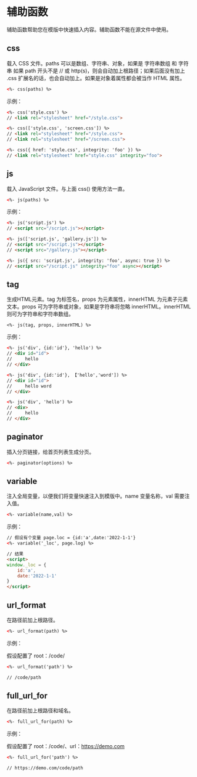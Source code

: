 # 辅助函数
辅助函数帮助您在模版中快速插入内容。辅助函数不能在源文件中使用。

## css
载入 CSS 文件。paths 可以是数组、字符串、对象，如果是 字符串数组 和 字符串 如果 path 开头不是 // 或 http(s)，则会自动加上根路径；如果后面没有加上 .css 扩展名的话，也会自动加上。如果是对象着属性都会被当作 HTML 属性。
``` html
<%- css(paths) %>
```
示例：
``` html
<%- css('style.css') %>
// <link rel="stylesheet" href="/style.css">

<%- css(['style.css', 'screen.css']) %>
// <link rel="stylesheet" href="/style.css">
// <link rel="stylesheet" href="/screen.css">

<%- css({ href: 'style.css', integrity: 'foo' }) %>
// <link rel="stylesheet" href="style.css" integrity="foo">
```

## js
载入 JavaScript 文件。与上面 css() 使用方法一直。
``` html
<%- js(paths) %>
```
示例：
``` html
<%- js('script.js') %>
// <script src="/script.js"></script>

<%- js(['script.js', 'gallery.js']) %>
// <script src="/script.js"></script>
// <script src="/gallery.js"></script>

<%- js({ src: 'script.js', integrity: 'foo', async: true }) %>
// <script src="/script.js" integrity="foo" async></script>
```

## tag
生成HTML元素。tag 为标签名，props 为元素属性，innerHTML 为元素子元素文本。props 可为字符串或对象，如果是字符串将忽略 innerHTML。innerHTML 则可为字符串和字符串数组。
``` ejs
<%- js(tag, props, innerHTML) %>
```
示例：
``` html
<%- js('div', {id:'id'}, 'hello') %>
// <div id="id">
//     hello
// </div>

<%- js('div', {id:'id'}, 【'hello','word']) %>
// <div id="id">
//     hello word
// </div>

<%- js('div', 'hello') %>
// <div>
//     hello
// </div>
```

## paginator
插入分页链接，给首页列表生成分页。
``` html
<%- paginator(options) %>
```

## variable
注入全局变量，以便我们将变量快速注入到模版中。name 变量名称，val 需要注入值。
``` html
<%- variable(name,val) %>
```
示例：
``` html
// 假设有个变量 page.loc = {id:'a',date:'2022-1-1'}
<%- variable('_loc', page.log) %>

// 结果
<script>
window._loc = {
    id:'a',
    date:'2022-1-1'
}
</script>
```

## url_format
在路径前加上根路径。
``` html
<%- url_format(path) %>
```
示例：

假设配置了 root：/code/
``` html
<%- url_format('path') %>

// /code/path
```

## full_url_for
在路径前加上根路径和域名。
``` html
<%- full_url_for(path) %>
```
示例：

假设配置了 root：/code/、url：https://demo.com
``` html
<%- full_url_for('path') %>

// https://demo.com/code/path
```